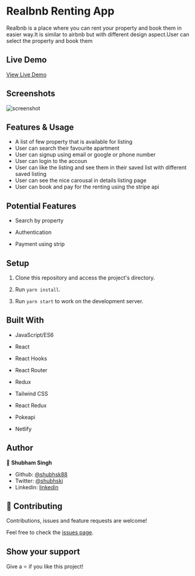 # Realbnb Renting App

Realbnb is a place where you can rent your property and book them in easier way.It is similar to airbnb but with different design aspect.User can select the property and book them

## Live Demo

[View Live Demo](https://realbnb.vercel.app/)

## Screenshots

![screenshot](main.png)



## Features & Usage

- A list of few property that is available for listing
- User can search their favourite apartment
- User can signup using email or google or phone number
- User can login to the accoun
- User can like the listing and see them in their saved list with different saved listing
- User can see the nice carousal in details listing page
- User can book and pay for the renting using the stripe api

## Potential Features

- Search by property

- Authentication 
- Payment using strip

## Setup

1. Clone this repository and access the project's directory.

2. Run `yarn install`.

3. Run `yarn start` to work on the development server.

## Built With

- JavaScript/ES6

- React
- React Hooks
- React Router
- Redux
- Tailwind CSS
- React Redux
- Pokeapi
- Netlify

## Author

👤 **Shubham Singh**

- Github: [@shubhsk88](https://github.com/shubhsk88)
- Twitter: [@shubhski](twitter.com/shubski)
- Linkedin: [linkedin](https://www.linkedin.com/in/shubhski/)

## 🤝 Contributing

Contributions, issues and feature requests are welcome!

Feel free to check the [issues page](https://github.com/shubhsk88/pokedex-app/issues).

## Show your support

Give a ⭐️ if you like this project!
